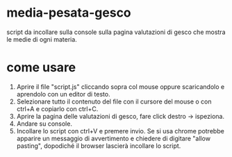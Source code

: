 # media-pesata-gesco
script da incollare sulla console sulla pagina valutazioni di gesco che mostra le medie di ogni materia.

# come usare
1. Aprire il file "script.js" cliccando sopra col mouse oppure scaricandolo e aprendolo con un editor di testo.
2. Selezionare tutto il contenuto del file con il cursore del mouse o con ctrl+A e copiarlo con ctrl+C.
3. Aprire la pagina delle valutazioni di gesco, fare click destro -> ispeziona.
4. Andare su console.
5. Incollare lo script con ctrl+V e premere invio. Se si usa chrome potrebbe apparire un messaggio di avvertimento e chiedere di digitare "allow pasting", dopodiché il browser lascierà incollare lo script.
